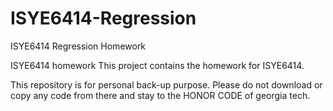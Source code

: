 # ISYE6414-Regression
ISYE6414 Regression Homework

ISYE6414 homework
This project contains the homework for ISYE6414.

This repository is for personal back-up purpose. Please do not download or copy any code from there and stay to the HONOR CODE of georgia tech.
